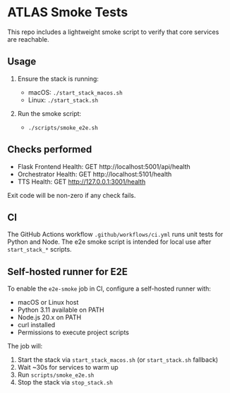 ATLAS Smoke Tests
=================

This repo includes a lightweight smoke script to verify that core services are reachable.

Usage
-----

1) Ensure the stack is running:
   - macOS: `./start_stack_macos.sh`
   - Linux: `./start_stack.sh`

2) Run the smoke script:
   - `./scripts/smoke_e2e.sh`

Checks performed
----------------
- Flask Frontend Health: GET http://localhost:5001/api/health
- Orchestrator Health:   GET http://localhost:5101/health
- TTS Health:            GET http://127.0.0.1:3001/health

Exit code will be non-zero if any check fails.

CI
--
The GitHub Actions workflow `.github/workflows/ci.yml` runs unit tests for Python and Node. The e2e smoke script is intended for local use after `start_stack_*` scripts.

Self-hosted runner for E2E
--------------------------
To enable the `e2e-smoke` job in CI, configure a self-hosted runner with:
- macOS or Linux host
- Python 3.11 available on PATH
- Node.js 20.x on PATH
- curl installed
- Permissions to execute project scripts

The job will:
1) Start the stack via `start_stack_macos.sh` (or `start_stack.sh` fallback)
2) Wait ~30s for services to warm up
3) Run `scripts/smoke_e2e.sh`
4) Stop the stack via `stop_stack.sh`
